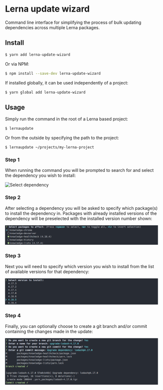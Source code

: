 # Lerna update wizard

Command line interface for simplifying the process of bulk updating dependencies across multiple Lerna packages.

## Install

```bash
$ yarn add lerna-update-wizard
```

Or via NPM:

```bash
$ npm install --save-dev lerna-update-wizard
```

If installed globally, it can be used independently of a project:

```bash
$ yarn global add lerna-update-wizard
```

## Usage

Simply run the command in the root of a Lerna based project:

```bash
$ lernaupdate
```

Or from the outside by specifying the path to the project:

```bash
$ lernaupdate ~/projects/my-lerna-project
```

### Step 1

When running the command you will be prompted to search for and select the dependency you wish to install:

![Select dependency](https://raw.githubusercontent.com/Anifacted/lerna-update-wizard/master/public/update.png?raw=true "Select dependency")

### Step 2

After selecting a dependency you will be asked to specify which package(s) to install the dependency in. Packages with already installed versions of the dependency will be preselected with the installed version number shown:

![Select packages](https://raw.githubusercontent.com/Anifacted/lerna-update-wizard/master/public/step2.png?raw=true "Select packages")

### Step 3

Next you will need to specify which version you wish to install from the list of available versions for that dependency:

![Select version](https://raw.githubusercontent.com/Anifacted/lerna-update-wizard/master/public/step3.png?raw=true "Select version")

### Step 4

Finally, you can optionally choose to create a git branch and/or commit containing the changes made in the update:

![Git branc/commit](https://raw.githubusercontent.com/Anifacted/lerna-update-wizard/master/public/step4.png?raw=true "Git branch/commit")
